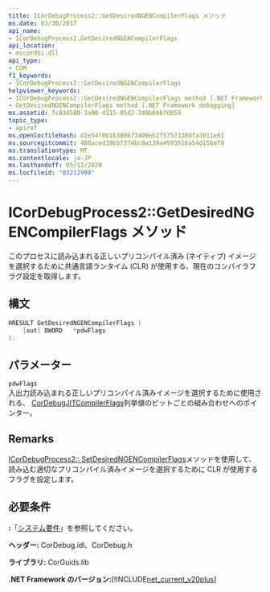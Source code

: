 ```yaml
---
title: ICorDebugProcess2::GetDesiredNGENCompilerFlags メソッド
ms.date: 03/30/2017
api_name:
- ICorDebugProcess2.GetDesiredNGENCompilerFlags
api_location:
- mscordbi.dll
api_type:
- COM
f1_keywords:
- ICorDebugProcess2::GetDesiredNGENCompilerFlags
helpviewer_keywords:
- ICorDebugProcess2::GetDesiredNGENCompilerFlags method [.NET Framework debugging]
- GetDesiredNGENCompilerFlags method [.NET Framework debugging]
ms.assetid: fc834580-3a90-4315-95d2-349b6bb7d059
topic_type:
- apiref
ms.openlocfilehash: d2e54f0b16300673409eb2f5757338dfa3011e61
ms.sourcegitcommit: 488aced39b5f374bc0a139a4993616a54d15baf0
ms.translationtype: MT
ms.contentlocale: ja-JP
ms.lasthandoff: 05/12/2020
ms.locfileid: "83212998"
---
```

# <a name="icordebugprocess2getdesiredngencompilerflags-method"></a>ICorDebugProcess2::GetDesiredNGENCompilerFlags メソッド
このプロセスに読み込まれる正しいプリコンパイル済み (ネイティブ) イメージを選択するために共通言語ランタイム (CLR) が使用する、現在のコンパイラフラグ設定を取得します。  
  
## <a name="syntax"></a>構文  
  
```cpp  
HRESULT GetDesiredNGENCompilerFlags (  
    [out] DWORD   *pdwFlags  
);  
```  
  
## <a name="parameters"></a>パラメーター  
 `pdwFlags`  
 入出力読み込まれる正しいプリコンパイル済みイメージを選択するために使用される、 [CorDebugJITCompilerFlags](cordebugjitcompilerflags-enumeration.md)列挙値のビットごとの組み合わせへのポインター。  
  
## <a name="remarks"></a>Remarks  
 [ICorDebugProcess2:: SetDesiredNGENCompilerFlags](icordebugprocess2-setdesiredngencompilerflags-method.md)メソッドを使用して、読み込む適切なプリコンパイル済みイメージを選択するために CLR が使用するフラグを設定します。  
  
## <a name="requirements"></a>必要条件  
 **:**「[システム要件](../../get-started/system-requirements.md)」を参照してください。  
  
 **ヘッダー:** CorDebug.idl、CorDebug.h  
  
 **ライブラリ:** CorGuids.lib  
  
 **.NET Framework のバージョン:**[!INCLUDE[net_current_v20plus](../../../../includes/net-current-v20plus-md.md)]
